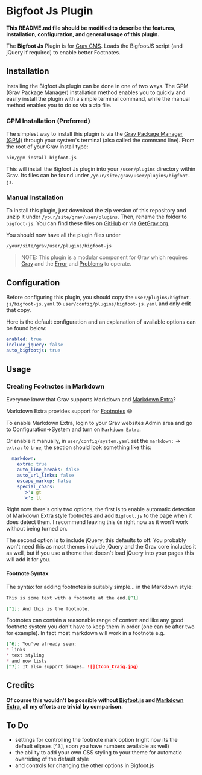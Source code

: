 # Bigfoot Js Plugin

**This README.md file should be modified to describe the features, installation, configuration, and general usage of this plugin.**

The **Bigfoot Js** Plugin is for [Grav CMS](http://github.com/getgrav/grav). Loads the BigfootJS script (and jQuery if required) to enable better Footnotes.

## Installation

Installing the Bigfoot Js plugin can be done in one of two ways. The GPM (Grav Package Manager) installation method enables you to quickly and easily install the plugin with a simple terminal command, while the manual method enables you to do so via a zip file.

### GPM Installation (Preferred)

The simplest way to install this plugin is via the [Grav Package Manager (GPM)](http://learn.getgrav.org/advanced/grav-gpm) through your system's terminal (also called the command line).  From the root of your Grav install type:

    bin/gpm install bigfoot-js

This will install the Bigfoot Js plugin into your `/user/plugins` directory within Grav. Its files can be found under `/your/site/grav/user/plugins/bigfoot-js`.

### Manual Installation

To install this plugin, just download the zip version of this repository and unzip it under `/your/site/grav/user/plugins`. Then, rename the folder to `bigfoot-js`. You can find these files on [GitHub](https://github.com/craig-phillips/grav-plugin-bigfoot-js) or via [GetGrav.org](http://getgrav.org/downloads/plugins#extras).

You should now have all the plugin files under

    /your/site/grav/user/plugins/bigfoot-js
	
> NOTE: This plugin is a modular component for Grav which requires [Grav](http://github.com/getgrav/grav) and the [Error](https://github.com/getgrav/grav-plugin-error) and [Problems](https://github.com/getgrav/grav-plugin-problems) to operate.

## Configuration

Before configuring this plugin, you should copy the `user/plugins/bigfoot-js/bigfoot-js.yaml` to `user/config/plugins/bigfoot-js.yaml` and only edit that copy.

Here is the default configuration and an explanation of available options can be found below:

```yaml
enabled: true
include_jquery: false
auto_bigfootjs: true
```

## Usage

### Creating Footnotes in Markdown

Everyone know that Grav supports Markdown and [Markdown Extra](https://michelf.ca/projects/php-markdown/extra/)?

Markdown Extra provides support for [Footnotes](https://michelf.ca/projects/php-markdown/extra/#footnotes) 😃

To enable Markdown Extra, login to your Grav websites Admin area and go to Configuration->System and turn on `Markdown Extra`.

Or enable it manually, in `user/config/system.yaml` set the `markdown:` -> `extra:` to `true`, the section should look something like this:

```yaml
  markdown:
    extra: true
    auto_line_breaks: false
    auto_url_links: false
    escape_markup: false
    special_chars:
      '>': gt
      '<': lt
```

Right now there's only two options, the first is to enable automatic detection of Markdown Extra style footnotes and add `Bigfoot.js` to the page when it does detect them. I recommend leaving this `On` right now as it won't work without being turned on.

The second option is to include jQuery, this defaults to off. You probably won't need this as most themes include jQuery and the Grav core includes it as well, but if you use a theme that doesn't load jQuery into your pages this will add it for you.



#### Footnote Syntax

The syntax for adding footnotes is suitably simple… in the Markdown style:

```md
This is some text with a footnote at the end.[^1]

[^1]: And this is the footnote.
```

Footnotes can contain a reasonable range of content and like any good footnote system you don't have to keep them in order (one can be after two for example). In fact most markdown will work in a footnote e.g.

```md
[^6]: You've already seen:
* links
* text styling
* and now lists
[^7]: It also support images… ![](Icon_Craig.jpg)
```

## Credits

**Of course this wouldn't be possible without [Bigfoot.js](http://www.bigfootjs.com) and [Markdown Extra](https://michelf.ca/projects/php-markdown/extra/), all my efforts are trivial by comparison.**

## To Do

 * settings for controlling the footnote mark option (right now its the default elipses [^3], soon you have numbers available as well)
 * the ability to add your own CSS styling to your theme for automatic overriding of the default style
 * and controls for changing the other options in Bigfoot.js

